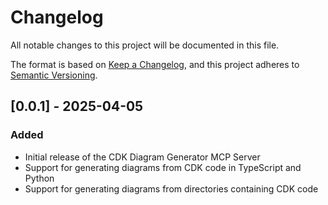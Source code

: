 # Changelog

All notable changes to this project will be documented in this file.

The format is based on [Keep a Changelog](https://keepachangelog.com/en/1.0.0/),
and this project adheres to [Semantic Versioning](https://semver.org/spec/v2.0.0.html).

## [0.0.1] - 2025-04-05

### Added
- Initial release of the CDK Diagram Generator MCP Server
- Support for generating diagrams from CDK code in TypeScript and Python
- Support for generating diagrams from directories containing CDK code
